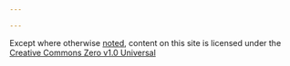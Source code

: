 ```yaml
---

---
```

Except where otherwise <a href="#">noted</a>, content on this site is licensed under the <a href="https://creativecommons.org/publicdomain/zero/1.0/" target="_blank">Creative Commons Zero v1.0 Universal</a>
